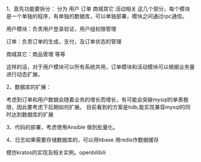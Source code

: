 1、首先功能要拆分：
分为 用户  订单  商城其它  活动相关 这几个部分，每个模块是一个单独的程序，有单独的数据库，可以单独部署，模块之间通过rpc通信。

用户模块：负责用户登录验证，用户组权限管理 

订单：负责订单的生成，支付，及订单状态的管理 

商城其它：商品管理 等等

这样的话，对于用户模块可以所有系统共用，订单模块和活动模块可以根据业务量进行动态扩展。


2、数据库的扩展：

考虑到订单和用户数据会随着业务的增长而增长，有可能会突破mysql的单表极限，因此要考虑下后期如何扩展。
目前看到的方案是tidb,能实现兼容mysql的同时达到数据库的扩展


3、代码的部署，考虑使用Ansible 做到批量化。


4、日志如果需要存储数据库的，可以用hbase
用redis作数据缓存

模仿kratos的实现及相关实例。openbilibili